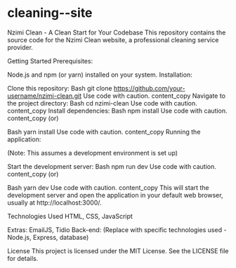 # cleaning--site

Nzimi Clean - A Clean Start for Your Codebase
This repository contains the source code for the Nzimi Clean website, a professional cleaning service provider.

Getting Started
Prerequisites:

Node.js and npm (or yarn) installed on your system.
Installation:

Clone this repository:
Bash
git clone https://github.com/your-username/nzimi-clean.git
Use code with caution.
content_copy
Navigate to the project directory:
Bash
cd nzimi-clean
Use code with caution.
content_copy
Install dependencies:
Bash
npm install
Use code with caution.
content_copy
(or)

Bash
yarn install
Use code with caution.
content_copy
Running the application:

(Note: This assumes a development environment is set up)

Start the development server:
Bash
npm run dev
Use code with caution.
content_copy
(or)

Bash
yarn dev
Use code with caution.
content_copy
This will start the development server and open the application in your default web browser, usually at http://localhost:3000/.

Technologies Used
HTML, CSS, JavaScript

Extras: EmailJS, Tidio
Back-end: (Replace with specific technologies used - Node.js, Express, database)

License
This project is licensed under the MIT License. See the LICENSE file for details.
